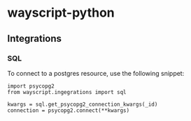# wayscript-python


## Integrations

### SQL

To connect to a postgres resource, use the following snippet:
```
import psycopg2
from wayscript.ingegrations import sql

kwargs = sql.get_psycopg2_connection_kwargs(_id)
connection = psycopg2.connect(**kwargs)
```
